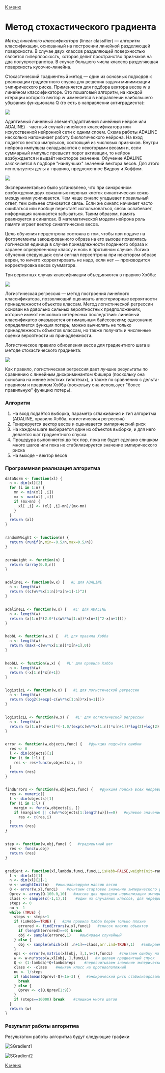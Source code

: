 [К меню](https://github.com/Inc1ementia/ML1)

# Метод стохастического градиента

*Метод линейного классификатора* (linear classifier) — алгоритм классификации, основанный на построении линейной разделяющей поверхности. В случае двух классов разделяющей поверхностью является гиперплоскость, которая делит пространство признаков на два полупространства. В случае большего числа классов разделяющая поверхность кусочно-линейна.

Стохастический градиентный метод — один из основных подходов к реализации градиентного спуска для решения задачи минимизации эмпирического риска. Применяется для подбора вектора весов w в линейном классификаторе. Это пошаговый алгоритм, на каждой итерации которого вектор w изменяется в направлении наибольшего убывания функционала Q (то есть в направлении антиградиента):

<img src="https://render.githubusercontent.com/render/math?math=w%20%5C%2C%20%7B%3A%3D%7D%20%5C%2C%20w%20%5C%2C%20-%20%5C%2C%20%5Ceta%20%5Cnabla%20Q(w)">

Адаптивный линейный элемент(адаптивный линейный нейрон или ADALINE) - частный случай линейного классификатора или искусственной нейронной сети с одним слоем. Схема работы ADALINE несколько напоминает работу биологического нейрона. На вход подаётся вектор импульсов, состоящий из числовых признаков. Внутри нейрона импульсы складываются с некоторыми весами и, если суммарный импульс превысит порог активации, то нейрон возбуждается и выдаёт некоторое значение. Обучение ADALINE заключается в подборе "наилучших" значений вектора весов. Для этого используется дельта-правило, предложенное Видроу и Хоффом.

<img src="https://render.githubusercontent.com/render/math?math=w%3Dw-%5Ceta(%5Clangle%20w%2C%7Bx%7D_%7Bi%7D-%7By%7D_%7Bi%7D%20%5Crangle)%7Bx%7D_%7Bi%7D">


Экспериментально было установлено, что при синхронном возбуждении двух связанных нервных клеток синаптическая связь между ними усиливается. Чем чаще синапс угадывает правильный ответ, тем сильнее становится связь. Если же синапс начинает часто ошибаться или вообще перестаёт использоваться, связь ослабевает, информация начинается забываться. Таким образом, память реализуется в синапсах. В математической модели нейрона роль памяти играет вектор синаптических весов.

Цель обучения перцептрона состояла в том, чтобы при подаче на фотоэлементы закодированного образа на его выходе появлялась логическая единица в случае принадлежности поданного образа к заранее определенному классу и ноль в противном случае. Логика обучения следующая: если сигнал персептрона при некотором образе верен, то ничего корректировать не надо, если нет — производится корректировка весов сумматора.

Три вероятных случая классификации объединяются в правило Хэбба:

<img src="https://render.githubusercontent.com/render/math?math=%5Ctext%7B%D0%B5%D1%81%D0%BB%D0%B8%7D%20%5Cquad%20%5Clangle%20w%2C%7Bx%7D_%7Bi%7D%20%5Crangle%7By%7D_%7Bi%7D%3C0%20%5Cquad%20%5Ctext%7B%D1%82%D0%BE%7D%20%5Cquad%20w%3Dw%2B%5Ceta%7Bx%7D_%7Bi%7D%7By%7D_%7Bi%7D">


Логистическая регрессия — метод построения линейного классификатора, позволяющий оценивать апостериорные вероятности принадлежности объектов классам. Метод логистической регрессии основан на довольно сильных вероятностных предположениях, которые имеют несколько интересных последствий: линейный классификатор оказывается оптимальным байесовским; однозначно определяется функция потерь; можно вычислять не только принадлежность объектов классам, но также получать и численные оценки вероятности их принадлежности.

Логистическое правило обновления весов для градиентного шага в методе стохастического градиента:

<img src="https://render.githubusercontent.com/render/math?math=w%3Dw%2B%5Ceta%7Bx%7D_%7Bi%7D%7By%7D_%7Bi%7D%5Csigma(-%5Clangle%20w%2C%7Bx%7D_%7Bi%7D%20%5Crangle%20%7By%7D_%7Bi%7D)">


Как правило, логистическая регрессия дает лучшие результаты по сравнению с линейным дискриминантом Фишера (поскольку она основана на менее жестких гипотезах), а также по сравнению с дельта-правилом и правилом Хэбба (поскольку она использует "более правильную" функцию потерь).

###  Алгоритм

1. На вход подаётся выборка, параметр сглаживания и тип алгоритма (ADALINE, правило Хэбба, логистическая регрессия)
2. Генерируется вектор весов и оценивается эмпирический риск
3. На каждом шаге выбирается один из объектов выборки, и для него делается шаг градиентного спуска
4. Процедура выполняется до тех пор, пока не будет сделано слишком много шагов или пока не стабилизируется значение эмпирического риска
5. На выходе - вектор весов

### Программная реализация алгоритма

```R
dataNorm <- function(xl) {
  n <- dim(xl)[2]
  for (i in 1:n) {
    mn <- min(xl[ ,i])
    mx <- max(xl[ ,i])
    if (mx>mn) {
      xl[ ,i] <- (xl[ ,i]-mn)/(mx-mn)
    }
  }
  return (xl)
}


randomWeight <- function(n) {
  return (runif(n,min=-0.5/n,max=0.5/n))
}


zeroWeight <- function(n) {
  return (array(0.0,n))
}


adalineL <- function(w,x) {   #L для ADALINE
  n <- length(w)
  return ((c(w%*%x[1:n])*x[n+1]-1)^2)
}


adalineLL <- function(w,x) {   #L' для ADALINE
  n <- length(w)
  return (x[1:n]*(2.0*(c(w%*%x[1:n])*x[n+1]^2-x[n+1])))
}


hebbL <- function(w,x) {   #L для правила Хэбба
  n <- length(w)
  return (max(-c(w%*%x[1:n])*x[n+1],0))
}


hebbLL <- function(w,x) {   #L' для правила Хэбба
  n <- length(w)
  return (-x[1:n]*x[n+1])
}


logisticL <- function(w,x) {   #L для логистической регрессии
  n <- length(w)
  return (log2(1+exp(-c(w%*%x[1:n])*x[n+1])))
}


logisticLL <- function(w,x) {   #L' для логистической регрессии
  n <- length(w)
  return (x[1:n]*x[n+1]*(-1.0/(exp(c(w%*%x[1:n])*x[n+1])*log(2)+log(2))))
}


error <- function(w,objects,func) {   #функция подсчёта ошибки
  res <- 0
  l <- dim(objects)[1]
  for (i in 1:l) {
    res <- res+func(w,objects[i, ])
  }
  return (res)
}


findErrors <- function(w,objects,func) {   #функция поиска всех неправильно классифицируемых объектов для Хэбба
  res <- numeric()
  l <- dim(objects)[1]
  for (i in 1:l) {
    margin <- func(w,objects[i, ])
    if (margin>0 || c(w%*%objects[1:length(w)])==0)   #нулевое значение <w,x> или положительный отступ - ошибка
      res <- c(res,i)
  }
  return (res)
}


step <- function(w,obj,func) {   #градиентный шаг
  res <- func(w,obj)
  return (res)
}


gradient <- function(xl,lambda,funcL,funcLL,isHebb=FALSE,weightInit=randomWeight) {
  l <- dim(xl)[1]
  n <- dim(xl)[2]-1
  w <- weightInit(n)   #инициализируем массив весов
  Q <- error(w,xl,funcL)    #считаем стартовое значение эмперического риска
  Qprev <- array(Q-100.0,10)   #массив для проверки нормализации эмпирического риска
  class <- sample(c(-1,1),1)    #один из случайных классов, для чередования
  steps <- 0
  nu <- 1
  while (TRUE) {
    steps <- steps+1
    if (isHebb==TRUE) {   #для правила Хэбба берём только плохие
      errored <- findErrors(w,xl,funcL)   #список плохих объектов
      if (length(errored)==0) break
      obj <- sample(errored,1)    #выбираем случайный
    } else {
      obj <- sample(which(xl[ ,n+1]==class,arr.ind=TRUE),1)   #выбираем случайный из предложенного класса
    }
    eps <- error(w,matrix(xl[obj, ],1,n+1),funcL)   #считаем ошибку на объекте
    w <- w-nu*step(w,xl[obj, ],funcLL)   #и делаем градиентный спуск
    Q <- (1-lambda)*Q+lambda*eps    #пересчитываем значение эмперического риска
    class <- -class    #меняем класс на противоположный
    nu <- 1/steps
    if (abs(mean(Qprev)-Q)<1e-3) {   #эмпирический риск стабилизировался
      break
    } else {
      Qprev <- c(Q,Qprev[1:9])
    }
    if (steps==10000) break    #слишком много шагов
  }
  return (w)
}
```

### Результат работы алгоритма

Результатом работы алгоритма будут следующие графики:

![SGradient1](SGradient1.png)

![SGradient2](SGradient2.png)

[К меню](https://github.com/Inc1ementia/ML1)

